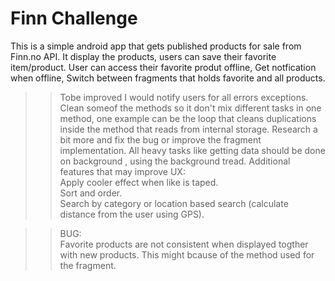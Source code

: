 # Finn Challenge
This is a simple android app that gets published products for sale from Finn.no API.
It display the products, users can save their favorite item/product.
User can access their favorite produt offline,
Get notfication when offline,
Switch between fragments that holds favorite and all products. 
<br />
>>Tobe improved
I would notify users for all errors exceptions.
Clean someof the methods so it don't mix different tasks in one method, 
one example can be the loop that cleans duplications inside the method that reads from internal storage.
Research a bit more and fix the bug or improve the fragment implementation.
All heavy tasks like getting data should be done on background , using the background tread.
Additional features that may improve UX:<br />
Apply cooler effect when like is taped.<br />
Sort and order.<br />
Search by category or location based search (calculate distance from the user using GPS).<br />

>> BUG:<br />
Favorite products are not consistent when displayed togther with new 
products. This might bcause of the method used for the fragment. 

